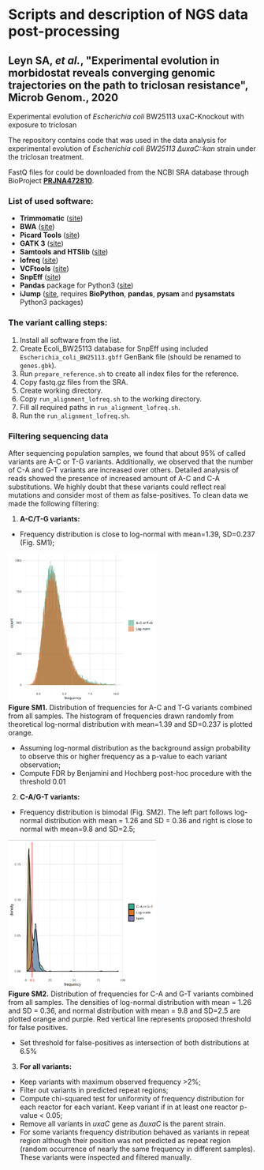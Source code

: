 # Scripts and description of NGS data post-processing
## Leyn SA, *et al.*, "Experimental evolution in morbidostat reveals converging genomic trajectories on the path to triclosan resistance", Microb Genom., 2020

Experimental evolution of *Escherichia coli* BW25113 uxaC-Knockout with exposure to triclosan

The repository contains code that was used in the data analysis for experimental evolution of *Escherichia coli BW25113 &Delta;uxaC::kan* strain under the triclosan treatment.

FastQ files for could be downloaded from the NCBI SRA database through BioProject [**PRJNA472810**](https://www.ncbi.nlm.nih.gov/bioproject/PRJNA472810).

### List of used software:
- **Trimmomatic** ([site](http://www.usadellab.org/cms/?page=trimmomatic))
- **BWA** ([site](http://bio-bwa.sourceforge.net/))
- **Picard Tools** ([site](https://broadinstitute.github.io/picard/))
- **GATK 3** ([site](https://software.broadinstitute.org/gatk/))
- **Samtools and HTSlib** ([site](http://www.htslib.org/))
- **lofreq** ([site](https://csb5.github.io/lofreq/))
- **VCFtools** ([site](http://vcftools.sourceforge.net/))
- **SnpEff** ([site](http://snpeff.sourceforge.net/))
- **Pandas** package for Python3 ([site](https://pandas.pydata.org/))
- **iJump** ([site](https://github.com/sleyn/ijump), requires **BioPython**, **pandas**, **pysam** and **pysamstats** Python3 packages)

### The variant calling steps:
1. Install all software from the list.
2. Create Ecoli\_BW25113 database for SnpEff using included `Escherichia_coli_BW25113.gbff` GenBank file (should be renamed to `genes.gbk`).
3. Run `prepare_reference.sh` to create all index files for the reference.
4. Copy fastq.gz files from the SRA.
5. Create working directory.
6. Copy `run_alignment_lofreq.sh` to the working directory.
7. Fill all required paths in `run_alignment_lofreq.sh`.
8. Run the `run_alignment_lofreq.sh`.

### Filtering sequencing data
After sequencing population samples, we found that about 95% of called variants are A-C or T-G variants. Additionally, we observed that the number of C-A and G-T variants are increased over others. Detailed analysis of reads showed the presence of increased amount of A-C and C-A substitutions. We highly doubt that these variants could reflect real mutations and consider most of them as false-positives.
To clean data we made the following filtering:
1.	**A-C/T-G variants:**
-	Frequency distribution is close to log-normal with mean=1.39, SD=0.237 (Fig. SM1);

<img src="img/SM1.png" height="300" width="300"><br>
**Figure SM1.** Distribution of frequencies for A-C and T-G variants combined from all samples. The histogram of frequencies drawn randomly from theoretical log-normal distribution with mean=1.39 and SD=0.237 is plotted orange.

-	Assuming log-normal distribution as the background assign probability to observe this or higher frequency as a p-value to each variant observation;
-	Compute FDR by Benjamini and Hochberg post-hoc procedure with the threshold 0.01
2.	**C-A/G-T variants:**
-	Frequency distribution is bimodal (Fig. SM2). The left part follows log-normal distribution with mean = 1.26 and SD = 0.36 and right is close to normal with mean=9.8 and SD=2.5;

<img src="img/SM2.png" height="300" width="300"><br>
**Figure SM2.** Distribution of frequencies for C-A and G-T variants combined from all samples. The densities of log-normal distribution with mean = 1.26 and SD = 0.36, and normal distribution with mean = 9.8 and SD=2.5 are plotted orange and purple. Red vertical line represents proposed threshold for false positives.

-	Set threshold for false-positives as intersection of both distributions at 6.5%
3.	**For all variants:**
-	Keep variants with maximum observed frequency >2%;
-	Filter out variants in predicted repeat regions;
-	Compute chi-squared test for uniformity of frequency distribution for each reactor for each variant. Keep variant if in at least one reactor p-value < 0.05;
-	Remove all variants in *uxaC* gene as *ΔuxaC* is the parent strain.
-	For some variants frequency distribution behaved as variants in repeat region although their position was not predicted as repeat region (random occurrence of nearly the same frequency in different samples). These variants were inspected and filtered manually.
